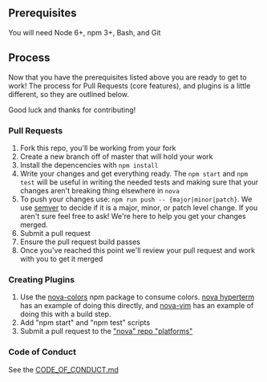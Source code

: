 ## Prerequisites

You will need Node 6+, npm 3+, Bash, and Git


## Process

Now that you have the prerequisites listed above you are ready to get to work! The process for Pull Requests (core features), and plugins is a little different, so they are outlined below.

Good luck and thanks for contributing!

### Pull Requests

1. Fork this repo, you'll be working from your fork
2. Create a new branch off of master that will hold your work
3. Install the depencencies with `npm install`
4. Write your changes and get everything ready. The `npm start` and `npm test` will be useful in writing the needed tests and making sure that your changes aren't breaking thing elsewhere in `nova`
5. To push your changes use: `npm run push -- {major|minor|patch}`. We use [semver](http://semver.org/) to decide if it is a major, minor, or patch level change. If you aren't sure feel free to ask! We're here to help you get your changes merged.
6. Submit a pull request
7. Ensure the pull request build passes
8. Once you've reached this point we'll review your pull request and work with you to get it merged

### Creating Plugins

1. Use the [nova-colors](https://github.com/trevordmiller/nova-colors/blob/master/src/index.js) npm package to consume colors. [nova hyperterm](https://github.com/trevordmiller/nova-hyperterm/blob/master/index.js) has an example of doing this directly, and [nova-vim](https://github.com/trevordmiller/nova-vim) has an example of doing this with a build step.
2. Add "npm start" and "npm test" scripts
3. Submit a pull request to the ["nova" repo "platforms"](https://github.com/trevordmiller/nova/blob/master/src/data/platforms.js)


### Code of Conduct
See the [CODE_OF_CONDUCT.md](CODE_OF_CONDUCT.md)
